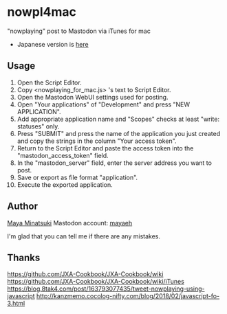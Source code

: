# nowpl4mac

  "nowplaying" post to Mastodon via iTunes for mac

* Japanese version is [here](README_ja.md)

## Usage

1. Open the Script Editor.
2. Copy <nowplaying_for_mac.js> 's text to Script Editor.
3. Open the Mastodon WebUI settings used for posting.
4. Open "Your applications" of "Development" and press "NEW APPLICATION".
5. Add appropriate application name and "Scopes" checks at least "write: statuses" only.
6. Press "SUBMIT" and press the name of the application you just created and copy the strings in the column "Your access token".
7. Return to the Script Editor and paste the access token into the "mastodon_access_token" field.
8. In the "mastodon_server" field, enter the server address you want to post.
9. Save or export as file format "application".
10. Execute the exported application.

## Author

[Maya Minatsuki](https://github.com/mayaeh)
Mastodon account: [mayaeh](https://taruntarun.net/@mayaeh)

I'm glad that you can tell me if there are any mistakes.

## Thanks

<https://github.com/JXA-Cookbook/JXA-Cookbook/wiki>
<https://github.com/JXA-Cookbook/JXA-Cookbook/wiki/iTunes>
<https://blog.8tak4.com/post/163793077435/tweet-nowplaying-using-javascript>
<http://kanzmemo.cocolog-nifty.com/blog/2018/02/javascript-fo-3.html>
